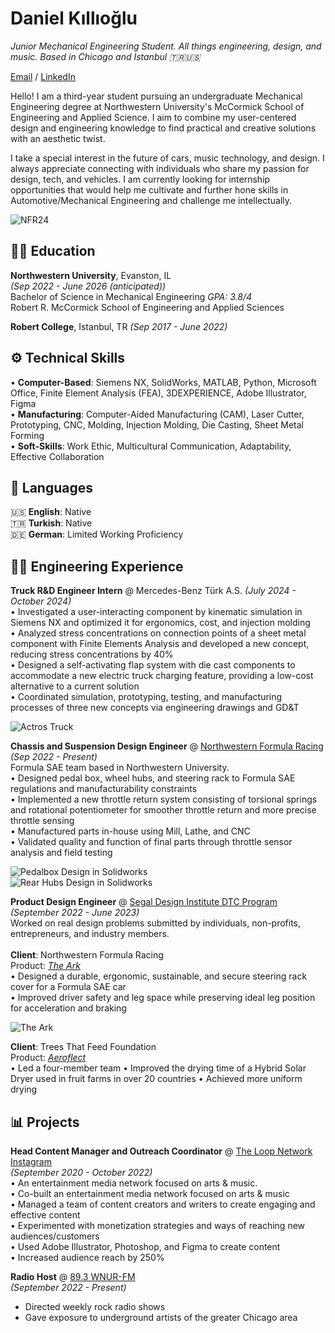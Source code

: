 # Daniel Kıllıoğlu
_Junior Mechanical Engineering Student. All things engineering, design, and music. Based in Chicago and Istanbul 🇹🇷🇺🇸_ <br>

[Email](mailto:danielklloglu@gmail.com) / [LinkedIn](https://www.linkedin.com/in/danielkillioglu/)

Hello! I am a third-year student pursuing an undergraduate Mechanical Engineering degree at Northwestern University's McCormick School of Engineering and Applied Science. I aim to combine my user-centered design and engineering knowledge to find practical and creative solutions with an aesthetic twist.

I take a special interest in the future of cars, music technology, and design. I always appreciate connecting with individuals who share my passion for design, tech, and vehicles. I am currently looking for internship opportunities that would help me cultivate and further hone skills in Automotive/Mechanical Engineering and challenge me intellectually. <br>

![NFR24](./assets/MeNFR24.png)
<br>

## 👨‍🎓 Education
**Northwestern University**, Evanston, IL	<br> _(Sep 2022 - June 2026 (anticipated))_ <br>
Bachelor of Science in Mechanical Engineering	_GPA: 3.8/4_ <br>
Robert R. McCormick School of Engineering and Applied Sciences

**Robert College**, Istanbul, TR _(Sep 2017 - June 2022)_
<br>

## ⚙️ Technical Skills
• **Computer-Based**: Siemens NX, SolidWorks, MATLAB, Python, Microsoft Office, Finite Element Analysis (FEA), 3DEXPERIENCE, Adobe Illustrator, Figma <br>
• **Manufacturing**: Computer-Aided Manufacturing (CAM), Laser Cutter, Prototyping, CNC, Molding, Injection Molding, Die Casting, Sheet Metal Forming <br>
• **Soft-Skills**: Work Ethic, Multicultural Communication, Adaptability, Effective Collaboration
<br>

## 💬 Languages

🇺🇸 **English**: Native <br>
🇹🇷 **Turkish**: Native <br>
🇩🇪 **German**: Limited Working Proficiency <br>

## 🧑‍💻 Engineering Experience

**Truck R&D Engineer Intern** @ Mercedes-Benz Türk A.S. _(July 2024 - October 2024)_ <br>
• Investigated a user-interacting component by kinematic simulation in Siemens NX and optimized it for ergonomics, cost, and injection molding <br>
• Analyzed stress concentrations on connection points of a sheet metal component with Finite Elements Analysis and developed a new concept, reducing stress concentrations by 40% <br>
• Designed a self-activating flap system with die cast components to accommodate a new electric truck charging feature, providing a low-cost alternative to a current solution <br>
• Coordinated simulation, prototyping, testing, and manufacturing processes of three new concepts via engineering drawings and GD&T <br>

![Actros Truck](./assets/MercTruck.png)
<br>

**Chassis and Suspension Design Engineer** @ [Northwestern Formula Racing]((https://northwesternformularacing.com/)) _(Sep 2022 - Present)_ <br>
Formula SAE team based in Northwestern University. <br>
• Designed pedal box, wheel hubs, and steering rack to Formula SAE regulations and manufacturability constraints <br>
• Implemented a new throttle return system consisting of torsional springs and rotational potentiometer for smoother throttle return and more precise throttle sensing <br>
• Manufactured parts in-house using Mill, Lathe, and CNC <br>
• Validated quality and function of final parts through throttle sensor analysis and field testing <br>

![Pedalbox Design in Solidworks](./assets/newpedalbox.png)
<br>
![Rear Hubs Design in Solidworks](./assets/HUBS.png)

**Product Design Engineer** @ [Segal Design Institute DTC Program]((https://design.northwestern.edu/programs/take-design-course/design-thinking-communication/)) _(September 2022 - June 2023)_ <br>
Worked on real design problems submitted by individuals, non-profits, entrepreneurs, and industry members. <br>
<br>
**Client**: Northwestern Formula Racing <br>
Product: [_The Ark_](./theark.md) <br>
  • Designed a durable, ergonomic, sustainable, and secure steering rack cover for a Formula SAE car <br>
  • Improved driver safety and leg space while preserving ideal leg position for acceleration and braking <br>
  
![The Ark](./assets/theark1)
<br>

**Client**: Trees That Feed Foundation <br>
Product: [_Aeroflect_](./aeroflect.md) <br>
  • Led a four-member team
  • Improved the drying time of a Hybrid Solar Dryer used in fruit farms in over 20 countries
  • Achieved more uniform drying
<br>

## 📊 Projects

**Head Content Manager and Outreach Coordinator** @ [The Loop Network](https://www.linkedin.com/company/the-loop-net-work/) [Instagram](https://www.instagram.com/thealtrockloop/?hl=en/) <br>
_(September 2020 - October 2022)_ <br>
  • An entertainment media network focused on arts & music. <br>
  • Co-built an entertainment media network focused on arts & music <br>
  • Managed a team of content creators and writers to create engaging and effective content <br>
  • Experimented with monetization strategies and ways of reaching new audiences/customers <br>
  • Used Adobe Illustrator, Photoshop, and Figma to create content <br>
  • Increased audience reach by 250% <br>

**Radio Host** @ [89.3 WNUR-FM](https://wnur.northwestern.edu/) <br>
_(September 2022 - Present)_ <br>
  - Directed weekly rock radio shows
  - Gave exposure to underground artists of the greater Chicago area

